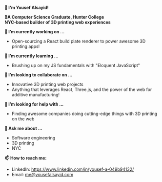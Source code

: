 **👋 I'm Yousef Alsayid!**

**BA Computer Science Graduate, Hunter College**</br>
**NYC-based builder of 3D printing web experiences**

**🔭 I’m currently working on ...**
* Open-sourcing a React build plate renderer to power awesome 3D printing apps!

**🌱 I’m currently learning ...**
* Brushing up on my JS fundamentals with "Eloquent JavaScript"

**👯 I’m looking to collaborate on ...**
* Innovative 3D printing web projects
* Anything that leverages React, Three.js, and the power of the web for additive manufacturing!

**🤔 I’m looking for help with ...**
* Finding awesome companies doing cutting-edge things with 3D printing on the web

**💬 Ask me about ...**
* Software engineering
* 3D printing
* NYC

**📫 How to reach me:**
* LinkedIn: https://www.linkedin.com/in/yousef-a-049b94132/
* Email: me@yousefalsayid.com
